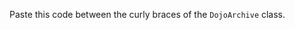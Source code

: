 <!-- SPDX-License-Identifier: CC-BY-4.0 -->
<!-- Copyright Contributors to the Egeria project. -->

Paste this code between the curly braces of the `DojoArchive` class.

```java linenums="1"

```
